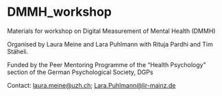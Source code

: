 # DMMH_workshop
Materials for workshop on Digital Measurement of Mental Health (DMMH)

Organised by Laura Meine and Lara Puhlmann with Rituja Pardhi and Tim Stäheli.

Funded by the Peer Mentoring Programme of the “Health Psychology” section of the German Psychological Society, DGPs

Contact: laura.meine@uzh.ch; Lara.Puhlmann@lir-mainz.de
